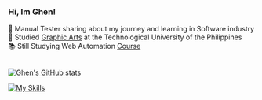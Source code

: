 ### Hi, Im Ghen! 

:rocket: Manual Tester sharing about my journey and learning in Software industry<br/>
:school: Studied [Graphic Arts](https://www.tup.edu.ph/) at the Technological University of the Philippines<br/>
:books: Still Studying Web Automation [Course](https://www.udemy.com/)<br  />
<br  />

[![Ghen's GitHub stats](https://github-readme-stats.vercel.app/api?username=Ghenhart)](https://github.com/Ghenhart/github-readme-stats)




[![My Skills](https://skillicons.dev/icons?i=ai,ps,postman,react,&perline=3)](https://skillicons.dev)

